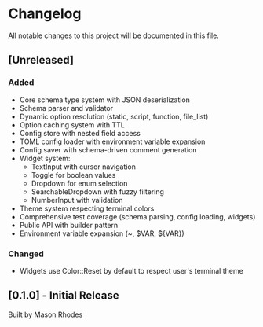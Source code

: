 # Changelog

All notable changes to this project will be documented in this file.

## [Unreleased]

### Added
- Core schema type system with JSON deserialization
- Schema parser and validator
- Dynamic option resolution (static, script, function, file_list)
- Option caching system with TTL
- Config store with nested field access
- TOML config loader with environment variable expansion
- Config saver with schema-driven comment generation
- Widget system:
  - TextInput with cursor navigation
  - Toggle for boolean values
  - Dropdown for enum selection
  - SearchableDropdown with fuzzy filtering
  - NumberInput with validation
- Theme system respecting terminal colors
- Comprehensive test coverage (schema parsing, config loading, widgets)
- Public API with builder pattern
- Environment variable expansion (~, $VAR, ${VAR})

### Changed
- Widgets use Color::Reset by default to respect user's terminal theme

## [0.1.0] - Initial Release

Built by Mason Rhodes

